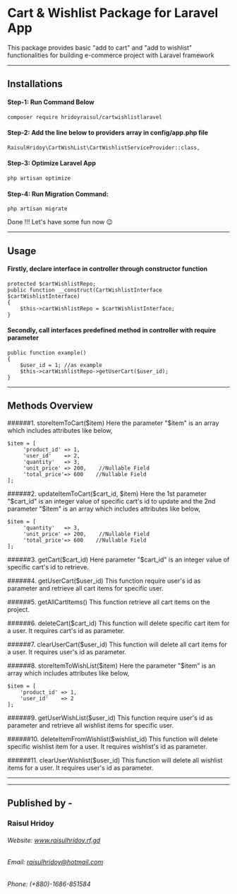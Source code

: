 # Cart & Wishlist Package for Laravel App

This package provides basic "add to cart" and "add to wishlist" functionalities for building e-commerce project with Laravel framework

---------------------------------------------------

## Installations

#### Step-1: Run Command Below
```
composer require hridoyraisul/cartwishlistlaravel
```

#### Step-2: Add the line below to providers array in config/app.php file
``` 
RaisulHridoy\CartWishList\CartWishlistServiceProvider::class,
```

#### Step-3: Optimize Laravel App
```
php artisan optimize
```
#### Step-4: Run Migration Command:
```
php artisan migrate
```

Done !!! Let's have some fun now 😉

---------------------------------------------------

## Usage

#### Firstly, declare interface in controller through constructor function
```
protected $cartWishlistRepo;
public function __construct(CartWishlistInterface $cartWishlistInterface)
{
    $this->cartWishlistRepo = $cartWishlistInterface;
}
```

#### Secondly, call interfaces predefined method in controller with require parameter
```
public function example()
{
    $user_id = 1; //as example
    $this->cartWishlistRepo->getUserCart($user_id);
}
```

---------------------------------------------------

## Methods Overview
######1. storeItemToCart($item)
Here the parameter "$item" is an array which includes attributes like below,
```
$item = [
     'product_id' => 1,  
     'user_id'    => 2,
     'quantity'   => 3,
     'unit_price' => 200,    //Nullable Field
     'total_price'=> 600    //Nullable Field
];
```


######2. updateItemToCart($cart_id, $item)
Here the 1st parameter "$cart_id" is an integer value of specific cart's id to update and the 2nd parameter "$item" is an array which includes attributes like below,
```
$item = [
     'quantity'   => 3,
     'unit_price' => 200,    //Nullable Field
     'total_price'=> 600    //Nullable Field
];
```
######3. getCart($cart_id)
Here parameter "$cart_id" is an integer value of specific cart's id to retrieve.

######4. getUserCart($user_id)
This function require user's id as parameter and retrieve all cart items for specific user.

######5. getAllCartItems()
This function retrieve all cart items on the project.

######6. deleteCart($cart_id)
This function will delete specific cart item for a user. It requires cart's id as parameter.

######7. clearUserCart($user_id)
This function will delete all cart items for a user. It requires user's id as parameter.

######8. storeItemToWishList($item)
Here the parameter "$item" is an array which includes attributes like below,
```
$item = [
    'product_id' => 1,
    'user_id'    => 2
];
```
######9. getUserWishList($user_id)
This function require user's id as parameter and retrieve all wishlist items for specific user.

######10. deleteItemFromWishlist($wishlist_id)
This function will delete specific wishlist item for a user. It requires wishlist's id as parameter.

######11. clearUserWishlist($user_id)
This function will delete all wishlist items for a user. It requires user's id as parameter.


---------------------------------------------------
---------------------------------------------------

## Published by -
### Raisul Hridoy
###### Website: www.raisulhridoy.rf.gd
###### Email: raisulhridoy@hotmail.com
###### Phone: (+880)-1686-851584


